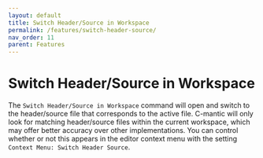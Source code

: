 ```yaml
---
layout: default
title: Switch Header/Source in Workspace
permalink: /features/switch-header-source/
nav_order: 11
parent: Features
---
```


# Switch Header/Source in Workspace

The `Switch Header/Source in Workspace` command will open and switch to the header/source file that corresponds to the active file. C-mantic will only look for matching header/source files within the current workspace, which may offer better accuracy over other implementations. You can control whether or not this appears in the editor context menu with the setting `Context Menu: Switch Header Source`.
